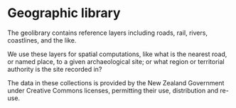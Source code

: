 Geographic library
==================

The geolibrary contains reference layers including roads, rail,
rivers, coastlines, and the like.

We use these layers for spatial computations, like what is the nearest
road, or named place, to a given archaeological site; or what region
or territorial authority is the site recorded in?

The data in these collections is provided by the New Zealand
Government under Creative Commons licenses, permitting their use,
distribution and re-use.
